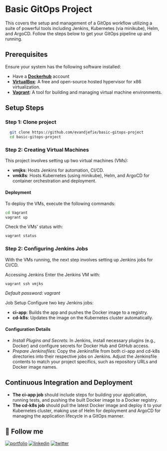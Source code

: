 # Basic GitOps Project

This covers the setup and management of a GitOps workflow utilizing a suite of powerful tools including Jenkins, Kubernetes (via minikube), Helm, and ArgoCD. Follow the steps below to get your GitOps pipeline up and running.

## Prerequisites

Ensure your system has the following software installed:

- Have a **[Dockerhub](https://hub.docker.com/)** account
- **[VirtualBox](https://www.virtualbox.org/)**: A free and open-source hosted hypervisor for x86 virtualization.
- **[Vagrant](https://www.vagrantup.com/)**: A tool for building and managing virtual machine environments.

## Setup Steps

### Step 1: Clone project

```bash
  git clone https://github.com/evandjefie/basic-gitops-project
  cd basic-gitops-project
```

### Step 2: Creating Virtual Machines

This project involves setting up two virtual machines (VMs):

- **vmjks**: Hosts Jenkins for automation, CI/CD.
- **vmk8s**: Hosts Kubernetes (using minikube), Helm, and ArgoCD for container orchestration and deployment.

#### Deployment

To deploy the VMs, execute the following commands:

```bash
cd Vagrant
vagrant up
```
Check the VMs' status with:
```bash
vagrant status
```

### Step 2: Configuring Jenkins Jobs

With the VMs running, the next step involves setting up Jenkins jobs for CI/CD.

Accessing Jenkins
Enter the Jenkins VM with:
```bash
vagrant ssh vmjks
```

*Default password: vagrant*

Job Setup
Configure two key Jenkins jobs:

- **ci-app**: Builds the app and pushes the Docker image to a registry.
- **cd-k8s**: Updates the image on the Kubernetes cluster automatically.

#### Configuration Details

- *Install Plugins and Secrets*: In Jenkins, install necessary plugins (e.g., Docker) and configure secrets for Docker Hub and GitHub access.
- *Prepare Jenkinsfiles*: Copy the Jenkinsfile from both ci-app and cd-k8s directories into their respective jobs on Jenkins. Adjust the Jenkinsfile contents to match your project specifics, such as repository URLs and Docker image names.


## Continuous Integration and Deployment

- **The ci-app job** should include steps for building your application, running tests, and pushing the built Docker image to a Docker registry.
- **The cd-k8s job** should pull the latest Docker image and deploy it to your Kubernetes cluster, making use of Helm for deployment and ArgoCD for managing the application lifecycle in a GitOps manner.

## 🔗 Follow me
[![portfolio](https://img.shields.io/badge/my_portfolio-000?style=for-the-badge&logo=ko-fi&logoColor=white)](https://evandjefie.site)
[![linkedin](https://img.shields.io/badge/linkedin-0A66C2?style=for-the-badge&logo=linkedin&logoColor=white)](https://www.linkedin.com/in/evan-djefie)
[![twitter](https://img.shields.io/badge/twitter-1DA1F2?style=for-the-badge&logo=twitter&logoColor=white)](https://twitter.com/EvanDjefie)
